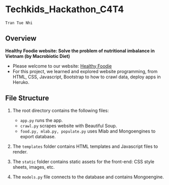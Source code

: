 # Techkids_Hackathon_C4T4
```
Tran Tue Nhi
```
## Overview

**Healthy Foodie website: Solve the problem of nutritional imbalance in Vietnam (by Macrobiotic Diet)**
* Please welcome to our website: 
[Healthy Foodie](https://healthy-foodie.herokuapp.com/)
* For this project, we learned and explored website programming, from HTML, CSS, Javascript, Bootstrap to how to crawl data, deploy apps in Heruko.

## File Structure

1. The root directory contains the following files:
   * ```app.py``` runs the app.
   * ```crawl.py``` scrapes website with Beautiful Soup.
   * ```food.py, mlab.py, populate.py``` uses Mlab and Mongoengines to export database.

2. The ```templates``` folder contains HTML templates and Javascript files to render.

3. The ```static``` folder contains static assets for the front-end: CSS style sheets, images, etc.
4. The ```models.py``` file connects to the database and contains Mongoengine.



